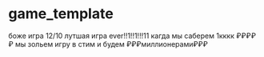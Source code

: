 # game_template
боже игра 12/10 лутшая игра ever!!1!!1!!!11
кагда мы саберем 1кккк ₽₽₽₽₽ мы зольем игру в стим и будем ₽₽₽миллионерами₽₽₽
